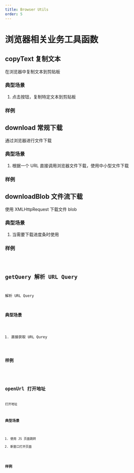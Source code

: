 ```yaml
---
title: Browser Utils
order: 5
---
```


# 浏览器相关业务工具函数

## copyText 复制文本

在浏览器中复制文本到剪贴板

### 典型场景

1. 点击按钮，复制特定文本到剪贴板

### 样例

<code src="./browserUtils/CopyText_1.tsx"></code>

## download 常规下载

通过浏览器进行文件下载

### 典型场景

1. 根据一个 URL 直接调用浏览器文件下载，使用中小型文件下载

### 样例

<code src="./browserUtils/Download_1.tsx"></code>

## downloadBlob 文件流下载

使用 XMLHttpRequest 下载文件 blob

### 典型场景

1. 当需要下载进度条时使用

### 样例

<code src="./browserUtils/DownloadBlob_1.tsx" />

## getQuery 解析 URL Query

解析 URL Query

### 典型场景

1. 直接获取 URL Qurey

### 样例

<code src="./browserUtils/GetQuery_1.tsx" />

## openUrl 打开地址

打开地址

### 典型场景

1. 使用 JS 页面跳转
2. 新窗口打开页面

### 样例

<code src="./browserUtils/OpenUrl_1.tsx" />
